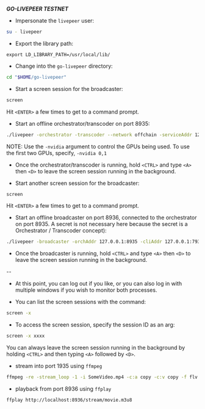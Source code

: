 ***GO-LIVEPEER TESTNET***


* Impersonate the `livepeer` user:

```bash
su - livepeer
```

* Export the library path:

```
export LD_LIBRARY_PATH=/usr/local/lib/
```

* Change into the `go-livepeer` directory:

```bash
cd "$HOME/go-livepeer"
```

* Start a screen session for the broadcaster:

```bash
screen
```

Hit `<ENTER>` a few times to get to a command prompt.

* Start an offline orchestrator/transcoder on port 8935:

```bash
./livepeer -orchestrator -transcoder --network offchain -serviceAddr 127.0.0.1:8935 -orchAddr 0.0.0.0:8935 -nvidia 0
```

NOTE: Use the `-nvidia` argument to control the GPUs being used.  To use the first two GPUs, specify, `-nvidia 0,1`

* Once the orchestrator/transcoder is running, hold `<CTRL>` and type `<A>` then `<D>` to leave the screen session running in the background.

* Start another screen session for the broadcaster:

```bash
screen
```

Hit `<ENTER>` a few times to get to a command prompt.

* Start an offline broadcaster on port 8936, connected to the orchestrator on port 8935. A secret is not necessary here because the secret is a Orchestrator / Transcoder concept):

```bash
./livepeer -broadcaster -orchAddr 127.0.0.1:8935 -cliAddr 127.0.0.1:7936  -httpAddr 127.0.0.1:8936
```

* Once the broadcaster is running, hold `<CTRL>` and type `<A>` then `<D>` to leave the screen session running in the background.

--

* At this point, you can log out if you like, or you can also log in with multiple windows if you wish to monitor both processes.

* You can list the screen sessions with the command:

```bash
screen -x
```

* To access the screen session, specify the session ID as an arg:

```bash
screen -x xxxx
```

You can always leave the screen session running in the background by holding `<CTRL>` and then typing `<A>` followed by `<D>`.

* stream into port 1935 using `ffmpeg`

```bash
ffmpeg -re -stream_loop -1 -i SomeVideo.mp4 -c:a copy -c:v copy -f flv rtmp://localhost:1935/movie
```

* playback from port 8936 using `ffplay`

```bash
ffplay http://localhost:8936/stream/movie.m3u8
```